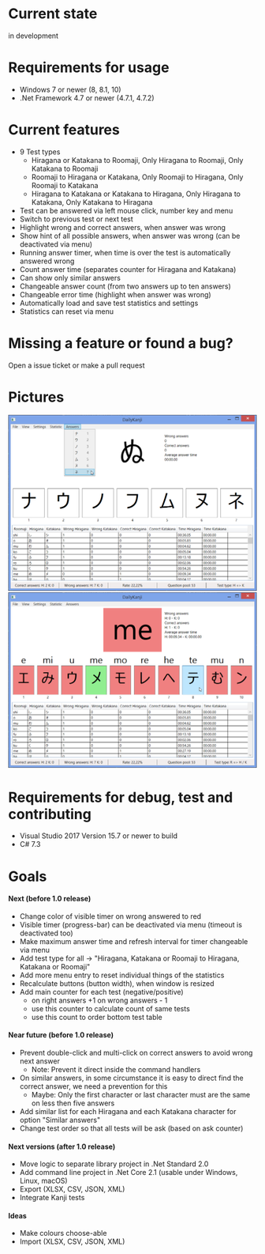 # Current state
in development

# Requirements for usage
* Windows 7 or newer (8, 8.1, 10)
* .Net Framework 4.7 or newer (4.7.1, 4.7.2)

# Current features
* 9 Test types
  * Hiragana or Katakana to Roomaji, Only Hiragana to Roomaji, Only Katakana to Roomaji
  * Roomaji to Hiragana or Katakana, Only Roomaji to Hiragana, Only Roomaji to Katakana
  * Hiragana to Katakana or Katakana to Hiragana, Only Hiragana to Katakana, Only Katakana to Hiragana
* Test can be answered via left mouse click, number key and menu
* Switch to previous test or next test
* Highlight wrong and correct answers, when answer was wrong
* Show hint of all possible answers, when answer was wrong (can be deactivated via menu)
* Running answer timer, when time is over the test is automatically answered wrong
* Count answer time (separates counter for Hiragana and Katakana)
* Can show only similar answers
* Changeable answer count (from two answers up to ten answers)
* Changeable error time (highlight when answer was wrong)
* Automatically load and save test statistics and settings
* Statistics can reset via menu

# Missing a feature or found a bug?
Open a issue ticket or make a pull request

# Pictures
![Daily Kanji](DailyKanji.png)
![Daily Kanji - Error](DailyKanji-Error.png)

# Requirements for debug, test and contributing
* Visual Studio 2017 Version 15.7 or newer to build
* C# 7.3

# Goals

#### Next (before 1.0 release)
* Change color of visible timer on wrong answered to red
* Visible timer (progress-bar) can be deactivated via menu (timeout is deactivated too)
* Make maximum answer time and refresh interval for timer changeable via menu
* Add test type for all -> "Hiragana, Katakana or Roomaji to Hiragana, Katakana or Roomaji"
* Add more menu entry to reset individual things of the statistics
* Recalculate buttons (button width), when window is resized
* Add main counter for each test (negative/positive)
  * on right answers +1 on wrong answers - 1
  * use this counter to calculate count of same tests
  * use this count to order bottom test table

#### Near future (before 1.0 release)
* Prevent double-click and multi-click on correct answers to avoid wrong next answer
  * Note: Prevent it direct inside the command handlers
* On similar answers, in some circumstance it is easy to direct find the correct answer, we need a prevention for this 
  * Maybe: Only the first character or last character must are the same on less then five answers
* Add similar list for each Hiragana and each Katakana character for option "Similar answers"
* Change test order so that all tests will be ask (based on ask counter)

#### Next versions (after 1.0 release)
* Move logic to separate library project in .Net Standard 2.0
* Add command line project in .Net Core 2.1 (usable under Windows, Linux, macOS)
* Export (XLSX, CSV, JSON, XML)
* Integrate Kanji tests

#### Ideas
* Make colours choose-able
* Import (XLSX, CSV, JSON, XML)
